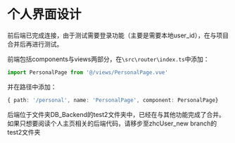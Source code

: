 # 个人界面设计

前后端已完成连接，由于测试需要登录功能（主要是需要本地user_id），在与项目合并后再进行测试。

前端包括components与views两部分，在`\src\router\index.ts`中添加：

```typescript
import PersonalPage from '@/views/PersonalPage.vue'
```

并在路径中添加：

```typescript
{ path: '/personal', name: 'PersonalPage', component: PersonalPage}
```

后端位于文件夹DB_Backend的test2文件夹中，已经在与其他功能完成了合并。
如果只想要阅读个人主页相关的后端代码，请移步至zhcUser_new branch的test2文件夹
